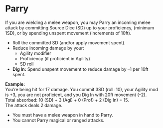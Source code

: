 # Parry

If you are wielding a melee weapon, you may Parry an incoming melee attack by committing Source Dice (SD) up to your proficiency, (minimum 1SD), or by spending unspent movement (increments of 10ft).

- Roll the committed SD (and/or apply movement spent).
- Reduce incoming damage by your:
    - Agility modifier
    - Proficiency (if proficient in Agility)
    - SD roll
- **Dig In:** Spend unspent movement to reduce damage by –1 per 10ft spent.

**Example:**  
You’re being hit for 17 damage. You commit 3SD (roll: 10), your Agility mod is +3, you are not proficient, and you Dig In with 20ft movement (–2).  
Total absorbed: 10 (SD) + 3 (Agi) + 0 (Prof) + 2 (Dig In) = 15.  
The attack deals 2 damage.

- You must have a melee weapon in hand to Parry.
- You cannot Parry magical or ranged attacks.
